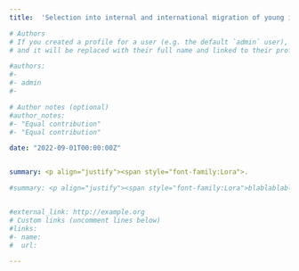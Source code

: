 ```yaml
---
title:  'Selection into internal and international migration of young individuals: Evidence using Novel Survey Data'

# Authors
# If you created a profile for a user (e.g. the default `admin` user), write the username (folder name) here
# and it will be replaced with their full name and linked to their profile.

#authors:
#- 
#- admin
#- 

# Author notes (optional)
#author_notes:
#- "Equal contribution"
#- "Equal contribution"

date: "2022-09-01T00:00:00Z"


summary: <p align="justify"><span style="font-family:Lora">.

#summary: <p align="justify"><span style="font-family:Lora">blablablabla </br></br><ins>Presented at</ins>&colon; </span>


#external_link: http://example.org
# Custom links (uncomment lines below)
#links:
#- name:
#  url:

---
```

<!---<span style="text-decoration: underline; color:brown; font-family:Lora; font-size:16px">Presented by co-authors or me at:</span>--->

